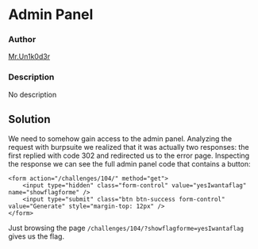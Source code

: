 # Admin Panel

### Author

[Mr.Un1k0d3r](https://twitter.com/mrun1k0d3r)

### Description

No description

## Solution
 
We need to somehow gain access to the admin panel. Analyzing the request with burpsuite we realized that it was actually two responses: the first replied with code 302 and redirected us to the error page. Inspecting the response we can see the full admin panel code that contains a button:

```
<form action="/challenges/104/" method="get">
	<input type="hidden" class="form-control" value="yesIwantaflag" name="showflagforme" />
	<input type="submit" class="btn btn-success form-control" value="Generate" style="margin-top: 12px" />
</form>
```

Just browsing the page `/challenges/104/?showflagforme=yesIwantaflag` gives us the flag.
